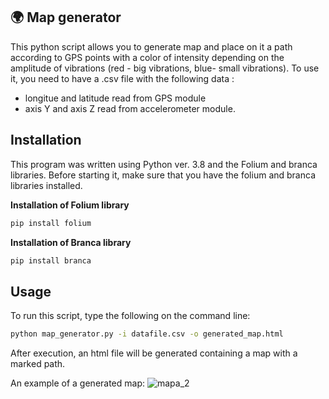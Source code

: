 ## :earth_africa: Map generator

This python script allows you to generate map and place on it a path according to GPS points with a color of intensity depending 
on the amplitude of vibrations (red - big vibrations, blue- small vibrations).
To use it, you need to have a .csv file with the following data :
- longitue and latitude read from GPS module
 - axis Y and axis Z read from accelerometer module.

## Installation

This program was written using Python ver. 3.8 and the Folium and branca libraries.
Before starting it, make sure that you have the folium and branca libraries installed.

**Installation of Folium library**
```bash
pip install folium
```
**Installation of Branca library**
```bash
pip install branca
```

## Usage
To run this script, type the following on the command line:

```bash
python map_generator.py -i datafile.csv -o generated_map.html
```
After execution, an html file will be generated containing a map with a marked path.

An example of a generated map:
![mapa_2](/uploads/fd6edb9075ae50b95b9c4dd81de3b1fa/mapa_2.PNG)
